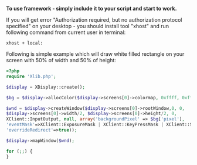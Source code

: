 **To use framework - simply include it to your script and start to work.**

If you will get error "Authorization required, but no authorization protocol specified" on your desktop - you should install tool "xhost" and run following command from current user in terminal: 
```
xhost + local:
```

Following is simple example which will draw white filled rectangle on your screen with 50% of width and 50% of height:
```php
<?php
require 'Xlib.php';

$display = XDisplay::create();

$bg = $display->allocColor($display->screens[0]->colormap, 0xffff, 0xffff, 0xffff);

$wnd = $display->createWindow($display->screens[0]->rootWindow,0, 0,
$display->screens[0]->width/2, $display->screens[0]->height/2, 0,
XClient::InputOutput, null, array('backgroundPixel' => $bg['pixel'],
'eventMask'=>XClient::ExposureMask | XClient::KeyPressMask | XClient::StructureNotifyMask,
'overrideRedirect'=>true));

$display->mapWindow($wnd);

for (;;) {
}
```
